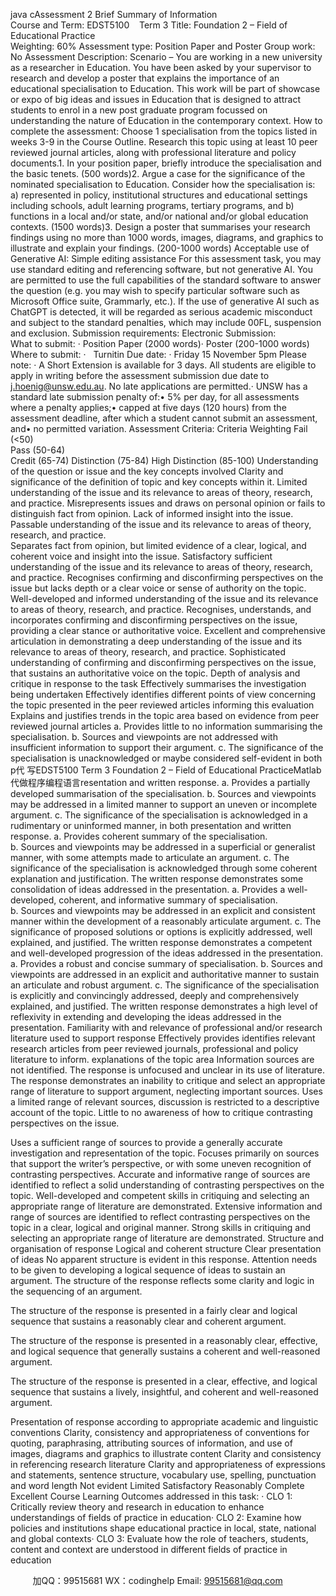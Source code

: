 java cAssessment 2 Brief 
Summary of Information  
Course and Term:  EDST5100    Term 3
Title: Foundation 2 – Field of Educational Practice  
Weighting: 60%
Assessment type: Position Paper and Poster 
Group work: No
Assessment Description: 
Scenario – You are working in a new university as a researcher in Education. You have been asked by your supervisor to research and develop a poster that explains the importance of an educational specialisation to Education. This work will be part of showcase or expo of big ideas and issues in Education that is designed to attract students to enrol in a new post graduate program focussed on understanding the nature of Education in the contemporary context.
How to complete the assessment: 
Choose 1 specialisation from the topics listed in weeks 3-9 in the Course Outline. Research this topic using at least 10 peer reviewed journal articles, along with professional literature and policy documents.1. In your position paper, briefly introduce the specialisation and the basic tenets. (500 words)2. Argue a case for the significance of the nominated specialisation to Education. Consider how the specialisation is: a) represented in policy, institutional structures and educational settings including schools, adult learning programs, tertiary programs, and b) functions in a local and/or state, and/or national and/or global education contexts. (1500 words)3. Design a poster that summarises your research findings using no more than 1000 words, images, diagrams, and graphics to illustrate and explain your findings. (200-1000 words)
Acceptable use of Generative AI: 
Simple editing assistance 
For this assessment task, you may use standard editing and referencing software, but not generative AI. You are permitted to use the full capabilities of the standard software to answer the question (e.g. you may wish to specify particular software such as Microsoft Office suite, Grammarly, etc.). If the use of generative AI such as ChatGPT is detected, it will be regarded as serious academic misconduct and subject to the standard penalties, which may include 00FL, suspension and exclusion.
Submission requirements: 
Electronic Submission:  
What to submit: · Position Paper (2000 words)· Poster (200-1000 words)
Where to submit: ·   Turnitin
Due date:  · Friday 15 November 5pm
Please note: · A Short Extension is available for 3 days. All students are eligible to apply in writing before the assessment submission due date to j.hoenig@unsw.edu.au. No late applications are permitted.· UNSW has a standard late submission penalty of:• 5% per day, for all assessments where a penalty applies;• capped at five days (120 hours) from the assessment deadline, after which a student cannot submit an assessment, and• no permitted variation.
Assessment Criteria: 
Criteria  Weighting 
Fail (<50)  
Pass (50-64)  
Credit (65-74) 
Distinction (75-84) 
High Distinction (85-100) 
Understanding of the question or issue and the key concepts involved 
Clarity and significance of the definition of topic and key concepts within it. 
Limited understanding of the issue and its relevance to areas of theory, research, and practice. 
Misrepresents issues and draws on personal opinion or fails to distinguish fact from opinion. Lack of informed insight into the issue. 
Passable understanding of the issue and its relevance to areas of theory, research, and practice.  
Separates fact from opinion, but limited evidence of a clear, logical, and coherent voice and insight into the issue. 
Satisfactory sufficient understanding of the issue and its relevance to areas of theory, research, and practice. 
Recognises confirming and disconfirming perspectives on the issue but lacks depth or a clear voice or sense of authority on the topic. 
Well-developed and informed understanding of the issue and its relevance to areas of theory, research, and practice. 
Recognises, understands, and incorporates confirming and disconfirming perspectives on the issue, providing a clear stance or authoritative voice. 
Excellent and comprehensive articulation in demonstrating a deep understanding of the issue and its relevance to areas of theory, research, and practice. 
Sophisticated understanding of confirming and disconfirming perspectives on the issue, that sustains an authoritative voice on the topic. Depth of analysis and critique in response to the task 
Effectively summarises the investigation being undertaken 
Effectively identifies different points of view concerning the topic presented in the peer reviewed articles informing this evaluation 
Explains and justifies trends in the topic area based on evidence from peer reviewed journal articles 
a. Provides little to no information summarising the specialisation. 
b. Sources and viewpoints are not addressed with insufficient information to support their argument. 
c. The significance of the specialisation is unacknowledged or maybe considered self-evident in both p代 写EDST5100 Term 3 Foundation 2 – Field of Educational PracticeMatlab
代做程序编程语言resentation and written response. 
a. Provides a partially developed summarisation of the specialisation. 
b. Sources and viewpoints may be addressed in a limited manner to support an uneven or incomplete argument. 
c. The significance of the specialisation is acknowledged in a rudimentary or uninformed manner, in both presentation and written response. 
a. Provides coherent summary of the specialisation.  
b. Sources and viewpoints may be addressed in a superficial or generalist manner, with some attempts made to articulate an argument. 
c. The significance of the specialisation is acknowledged through some coherent explanation and justification. The written response demonstrates some consolidation of ideas addressed in the presentation. 
a. Provides a well-developed, coherent, and informative summary of specialisation.  
b. Sources and viewpoints may be addressed in an explicit and consistent manner within the development of a reasonably articulate argument. 
c. The significance of proposed solutions or options is explicitly addressed, well explained, and justified. The written response demonstrates a competent and well-developed progression of the ideas addressed in the presentation.  
a. Provides a robust and concise summary of specialisation. 
b. Sources and viewpoints are addressed in an explicit and authoritative manner to sustain an articulate and robust argument. 
c. The significance of the specialisation is explicitly and convincingly addressed, deeply and comprehensively explained, and justified. The written response demonstrates a high level of reflexivity in extending and developing the ideas addressed in the presentation. 
Familiarity with and relevance of professional and/or research literature used to support response 
Effectively provides identifies relevant research articles from peer reviewed journals, professional and policy literature to inform. explanations of the topic area 
Information sources are not identified. The response is unfocused and unclear in its use of literature. 
The response demonstrates an inability to critique and select an appropriate range of literature to support argument, neglecting important sources. 
Uses a limited range of relevant sources, discussion is restricted to a descriptive account of the topic. Little to no awareness of how to critique contrasting perspectives on the issue. 

Uses a sufficient range of sources to provide a generally accurate investigation and representation of the topic. Focuses primarily on sources that support the writer’s perspective, or with some uneven recognition of contrasting perspectives. 
Accurate and informative range of sources are identified to reflect a solid understanding of contrasting perspectives on the topic. 
Well-developed and competent skills in critiquing and selecting an appropriate range of literature are demonstrated. 
Extensive information and range of sources are identified to reflect contrasting perspectives on the topic in a clear, logical and original manner. 
Strong skills in critiquing and selecting an appropriate range of literature are demonstrated. 
Structure and organisation of response 
Logical and coherent structure 
Clear presentation of ideas 
No apparent structure is evident in this response. Attention needs to be given to developing a logical sequence of ideas to sustain an argument. 
The structure of the response reflects some clarity and logic in the sequencing of an argument. 



The structure of the response is presented in a fairly clear and logical sequence that sustains a reasonably clear and coherent argument. 

The structure of the response is presented in a reasonably clear, effective, and logical sequence that generally sustains a coherent and well-reasoned argument. 

The structure of the response is presented in a clear, effective, and logical sequence that sustains a lively, insightful, and coherent and well-reasoned argument. 



Presentation of response according to appropriate academic and linguistic conventions 
Clarity, consistency and appropriateness of conventions for quoting, paraphrasing, attributing sources of information, and use of images, diagrams and graphics to illustrate content 
Clarity and consistency in referencing research literature 
Clarity and appropriateness of expressions and statements, sentence structure, vocabulary use, spelling, punctuation and word length 
Not evident 
Limited 
Satisfactory 
Reasonably Complete 
Excellent 
Course Learning Outcomes addressed in this task: · CLO 1: Critically review theory and research in education to enhance understandings of fields of practice in education· CLO 2: Examine how policies and institutions shape educational practice in local, state, national and global contexts· CLO 3: Evaluate how the role of teachers, students, content and context are understood in different fields of practice in education



         
加QQ：99515681  WX：codinghelp  Email: 99515681@qq.com
